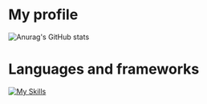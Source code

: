 # My profile 

![Anurag's GitHub stats](https://github-readme-stats.vercel.app/api?username=relativiteit&count_private=true)




# Languages and frameworks
[![My Skills](https://skillicons.dev/icons?i=godot,linux,raspberrypi,unity,cpp,ros,js,html,css,python,typescript,nodejs,express,nestjs,jest,aws,react,vite&perline=4)](https://skillicons.dev)




